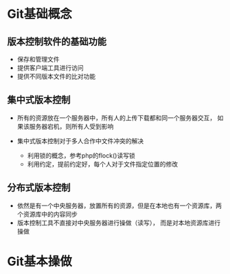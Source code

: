 # Git基础概念
## 版本控制软件的基础功能
- 保存和管理文件
- 提供客户端工具进行访问
- 提供不同版本文件的比对功能

## 集中式版本控制
- 所有的资源放在一个服务器中，所有人的上传下载都和同一个服务器交互， 如果该服务器宕机，则所有人受到影响

- 集中式版本控制对于多人合作中文件冲突的解决
  - 利用锁的概念，参考php的flock()读写锁
  - 利用约定，提前约定好，每个人对于文件指定位置的修改


## 分布式版本控制
- 依然是有一个中央服务器，放置所有的资源，但是在本地也有一个资源库，两个资源库中的内容同步
- 版本控制工具不直接对中央服务器进行操做（读写）， 而是对本地资源库进行操做

# Git基本操做
